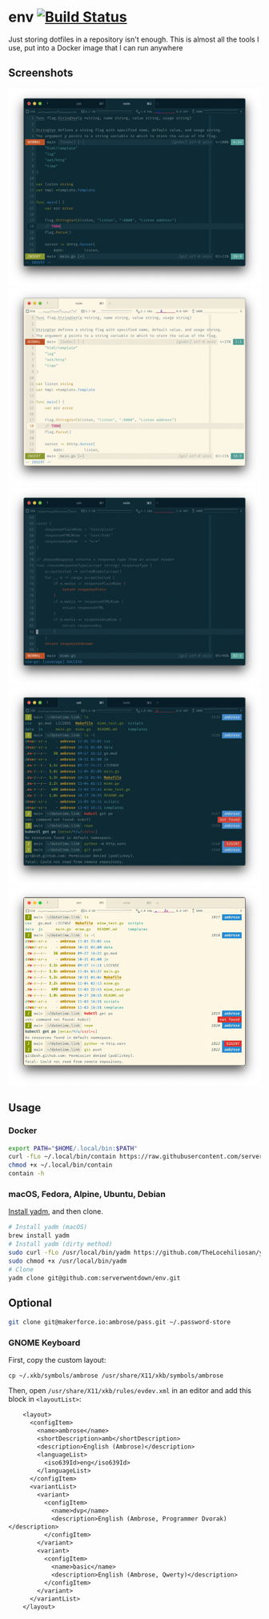 
# env [![Build Status](https://ci.makerforce.io/api/badges/ambrose/env/status.svg)](https://ci.makerforce.io/ambrose/env)

Just storing dotfiles in a repository isn't enough. This is almost all the tools I use, put into a Docker image that I can run anywhere

## Screenshots

![](../.local/screenshots/iterm1.png)
![](../.local/screenshots/iterm1-light.png)
![](../.local/screenshots/iterm2.png)
![](../.local/screenshots/iterm3.png)
![](../.local/screenshots/iterm3-light.png)

## Usage

### Docker

```sh
export PATH="$HOME/.local/bin:$PATH"
curl -fLo ~/.local/bin/contain https://raw.githubusercontent.com/serverwentdown/env/master/.local/bin/contain
chmod +x ~/.local/bin/contain
contain -h
```

### macOS, Fedora, Alpine, Ubuntu, Debian

[Install yadm](https://yadm.io/docs/install), and then clone.

```sh
# Install yadm (macOS)
brew install yadm
# Install yadm (dirty method)
sudo curl -fLo /usr/local/bin/yadm https://github.com/TheLocehiliosan/yadm/raw/master/yadm
sudo chmod +x /usr/local/bin/yadm
# Clone
yadm clone git@github.com:serverwentdown/env.git
```

## Optional

```sh
git clone git@makerforce.io:ambrose/pass.git ~/.password-store
```

### GNOME Keyboard

First, copy the custom layout:

```
cp ~/.xkb/symbols/ambrose /usr/share/X11/xkb/symbols/ambrose
```

Then, open `/usr/share/X11/xkb/rules/evdev.xml` in an editor and add this block in `<layoutList>`:

```
    <layout>
      <configItem>
        <name>ambrose</name>
        <shortDescription>amb</shortDescription>
        <description>English (Ambrose)</description>
        <languageList>
          <iso639Id>eng</iso639Id>
        </languageList>
      </configItem>
      <variantList>
        <variant>
          <configItem>
            <name>dvp</name>
            <description>English (Ambrose, Programmer Dvorak)</description>
          </configItem>
        </variant>
        <variant>
          <configItem>
            <name>basic</name>
            <description>English (Ambrose, Qwerty)</description>
          </configItem>
        </variant>
      </variantList>
    </layout>
```
